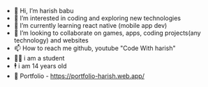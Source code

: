 - 👋 Hi, I’m harish babu
- 👀 I’m interested in coding and exploring new technologies
- 🌱 I’m currently learning react native (mobile app dev)
- 💞️ I’m looking to collaborate on games, apps, coding projects(any technology) and websites
- 📫 How to reach me github, youtube "Code With harish"
- 👨‍🎓 i am a student
- 🕴 i am 14 years old
- 🧾 Portfolio - https://portfolio-harish.web.app/

<!---
harishbabu2007/harishbabu2007 is a ✨ special ✨ repository because its `README.md` (this file) appears on your GitHub profile.
You can click the Preview link to take a look at your changes.
--->
